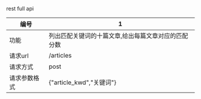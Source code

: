  rest full api

| 编号         | 1                                                   |
| ------------ | --------------------------------------------------- |
| 功能         | 列出匹配关键词的十篇文章,给出每篇文章对应的匹配分数 |
| 请求url      | /articles                                           |
| 请求方式     | post                                                |
| 请求参数格式 | {"article_kwd","关键词"}                            |

